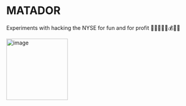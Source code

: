 # MATADOR

Experiments with hacking the NYSE for fun and for profit 🐂🐻🚩🚨🚀💰💸🤑

<img width="161" alt="image" src="https://github.com/user-attachments/assets/1abb3ec3-9942-49c2-87f1-d59df374e0d8" />
